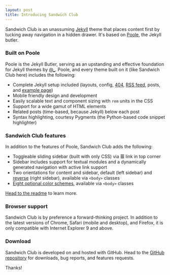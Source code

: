 ```yaml
---
layout: post
title: Introducing Sandwich Club
---
```


Sandwich Club is an unassuming [Jekyll](http://jekyllrb.com) theme that places content first by tucking away navigation in a hidden drawer. It's based on [Poole](http://getpoole.com), the Jekyll butler.

### Built on Poole

Poole is the Jekyll Butler, serving as an upstanding and effective foundation for Jekyll themes by [@_](https://twitter.com/_). Poole, and every theme built on it (like Sandwich Club here) includes the following:

* Complete Jekyll setup included (layouts, config, [404](/404), [RSS feed](/atom.xml), posts, and [example page](/about))
* Mobile friendly design and development
* Easily scalable text and component sizing with `rem` units in the CSS
* Support for a wide gamut of HTML elements
* Related posts (time-based, because Jekyll) below each post
* Syntax highlighting, courtesy Pygments (the Python-based code snippet highlighter)

### Sandwich Club features

In addition to the features of Poole, Sandwich Club adds the following:

* Toggleable sliding sidebar (built with only CSS) via **☰** link in top corner
* Sidebar includes support for textual modules and a dynamically generated navigation with active link support
* Two orientations for content and sidebar, default (left sidebar) and [reverse](https://github.com/poole/lanyon#reverse-layout) (right sidebar), available via `<body>` classes
* [Eight optional color schemes](https://github.com/poole/lanyon#themes), available via `<body>` classes

[Head to the readme](https://github.com/poole/lanyon#readme) to learn more.

### Browser support

Sandwich Club is by preference a forward-thinking project. In addition to the latest versions of Chrome, Safari (mobile and desktop), and Firefox, it is only compatible with Internet Explorer 9 and above.

### Download

Sandwich Club is developed on and hosted with GitHub. Head to the <a href="https://github.com/poole/lanyon">GitHub repository</a> for downloads, bug reports, and features requests.

Thanks!
